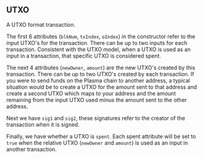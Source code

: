 ## UTXO  

A UTXO format transaction.

The first 6 attributes (`blkNum`, `txIndex`, `oIndex`) in the constructor refer to the input UTXO's for the transaction. There can be up to two inputs for each transaction. Consistent with the UTXO model, when a UTXO is used as an input in a transaction, that specific UTXO is considered spent. 

The next 4 attributes (`newOwner`, `amount`) are the new UTXO's created by this transaction. There can be up to two UTXO's created by each transaction. If you were to send funds on the Plasma chain to another address, a typical situation would be to create a UTXO for the amount sent to that address and create a second UTXO which maps to your address and the amount remaining from the input UTXO used minus the amount sent to the other address. 

Next we have `sig1` and `sig2`, these signatures refer to the creator of the transaction when it is signed. 

Finally, we have whether a UTXO is `spent`. Each spent attribute will be set to `true` when the relative UTXO (`newOwner` and `amount`) is used as an input in another transaction.